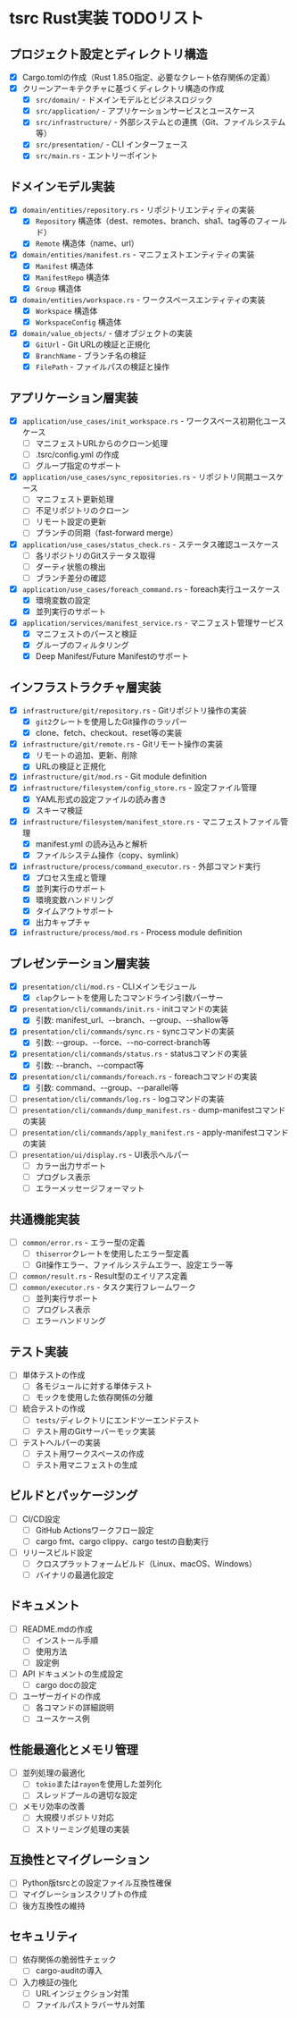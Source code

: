 # tsrc Rust実装 TODOリスト

## プロジェクト設定とディレクトリ構造

- [x] Cargo.tomlの作成（Rust 1.85.0指定、必要なクレート依存関係の定義）
- [x] クリーンアーキテクチャに基づくディレクトリ構造の作成
  - [x] `src/domain/` - ドメインモデルとビジネスロジック
  - [x] `src/application/` - アプリケーションサービスとユースケース
  - [x] `src/infrastructure/` - 外部システムとの連携（Git、ファイルシステム等）
  - [x] `src/presentation/` - CLI インターフェース
  - [x] `src/main.rs` - エントリーポイント

## ドメインモデル実装

- [x] `domain/entities/repository.rs` - リポジトリエンティティの実装
  - [x] `Repository` 構造体（dest、remotes、branch、sha1、tag等のフィールド）
  - [x] `Remote` 構造体（name、url）
- [x] `domain/entities/manifest.rs` - マニフェストエンティティの実装
  - [x] `Manifest` 構造体
  - [x] `ManifestRepo` 構造体
  - [x] `Group` 構造体
- [x] `domain/entities/workspace.rs` - ワークスペースエンティティの実装
  - [x] `Workspace` 構造体
  - [x] `WorkspaceConfig` 構造体
- [x] `domain/value_objects/` - 値オブジェクトの実装
  - [x] `GitUrl` - Git URLの検証と正規化
  - [x] `BranchName` - ブランチ名の検証
  - [x] `FilePath` - ファイルパスの検証と操作

## アプリケーション層実装

- [x] `application/use_cases/init_workspace.rs` - ワークスペース初期化ユースケース
  - [ ] マニフェストURLからのクローン処理
  - [ ] .tsrc/config.yml の作成
  - [ ] グループ指定のサポート
- [x] `application/use_cases/sync_repositories.rs` - リポジトリ同期ユースケース
  - [ ] マニフェスト更新処理
  - [ ] 不足リポジトリのクローン
  - [ ] リモート設定の更新
  - [ ] ブランチの同期（fast-forward merge）
- [x] `application/use_cases/status_check.rs` - ステータス確認ユースケース
  - [ ] 各リポジトリのGitステータス取得
  - [ ] ダーティ状態の検出
  - [ ] ブランチ差分の確認
- [x] `application/use_cases/foreach_command.rs` - foreach実行ユースケース
  - [x] 環境変数の設定
  - [x] 並列実行のサポート
- [x] `application/services/manifest_service.rs` - マニフェスト管理サービス
  - [x] マニフェストのパースと検証
  - [x] グループのフィルタリング
  - [x] Deep Manifest/Future Manifestのサポート

## インフラストラクチャ層実装

- [x] `infrastructure/git/repository.rs` - Gitリポジトリ操作の実装
  - [x] `git2`クレートを使用したGit操作のラッパー
  - [x] clone、fetch、checkout、reset等の実装
- [x] `infrastructure/git/remote.rs` - Gitリモート操作の実装
  - [x] リモートの追加、更新、削除
  - [x] URLの検証と正規化
- [x] `infrastructure/git/mod.rs` - Git module definition
- [x] `infrastructure/filesystem/config_store.rs` - 設定ファイル管理
  - [x] YAML形式の設定ファイルの読み書き
  - [x] スキーマ検証
- [x] `infrastructure/filesystem/manifest_store.rs` - マニフェストファイル管理
  - [x] manifest.yml の読み込みと解析
  - [x] ファイルシステム操作（copy、symlink）
- [x] `infrastructure/process/command_executor.rs` - 外部コマンド実行
  - [x] プロセス生成と管理
  - [x] 並列実行のサポート
  - [x] 環境変数ハンドリング
  - [x] タイムアウトサポート
  - [x] 出力キャプチャ
- [x] `infrastructure/process/mod.rs` - Process module definition

## プレゼンテーション層実装

- [x] `presentation/cli/mod.rs` - CLIメインモジュール
  - [x] `clap`クレートを使用したコマンドライン引数パーサー
- [x] `presentation/cli/commands/init.rs` - initコマンドの実装
  - [x] 引数: manifest_url、--branch、--group、--shallow等
- [x] `presentation/cli/commands/sync.rs` - syncコマンドの実装
  - [x] 引数: --group、--force、--no-correct-branch等
- [x] `presentation/cli/commands/status.rs` - statusコマンドの実装
  - [x] 引数: --branch、--compact等
- [x] `presentation/cli/commands/foreach.rs` - foreachコマンドの実装
  - [x] 引数: command、--group、--parallel等
- [ ] `presentation/cli/commands/log.rs` - logコマンドの実装
- [ ] `presentation/cli/commands/dump_manifest.rs` - dump-manifestコマンドの実装
- [ ] `presentation/cli/commands/apply_manifest.rs` - apply-manifestコマンドの実装
- [ ] `presentation/ui/display.rs` - UI表示ヘルパー
  - [ ] カラー出力サポート
  - [ ] プログレス表示
  - [ ] エラーメッセージフォーマット

## 共通機能実装

- [ ] `common/error.rs` - エラー型の定義
  - [ ] `thiserror`クレートを使用したエラー型定義
  - [ ] Git操作エラー、ファイルシステムエラー、設定エラー等
- [ ] `common/result.rs` - Result型のエイリアス定義
- [ ] `common/executor.rs` - タスク実行フレームワーク
  - [ ] 並列実行サポート
  - [ ] プログレス表示
  - [ ] エラーハンドリング

## テスト実装

- [ ] 単体テストの作成
  - [ ] 各モジュールに対する単体テスト
  - [ ] モックを使用した依存関係の分離
- [ ] 統合テストの作成
  - [ ] `tests/`ディレクトリにエンドツーエンドテスト
  - [ ] テスト用のGitサーバーモック実装
- [ ] テストヘルパーの実装
  - [ ] テスト用ワークスペースの作成
  - [ ] テスト用マニフェストの生成

## ビルドとパッケージング

- [ ] CI/CD設定
  - [ ] GitHub Actionsワークフロー設定
  - [ ] cargo fmt、cargo clippy、cargo testの自動実行
- [ ] リリースビルド設定
  - [ ] クロスプラットフォームビルド（Linux、macOS、Windows）
  - [ ] バイナリの最適化設定

## ドキュメント

- [ ] README.mdの作成
  - [ ] インストール手順
  - [ ] 使用方法
  - [ ] 設定例
- [ ] API ドキュメントの生成設定
  - [ ] cargo docの設定
- [ ] ユーザーガイドの作成
  - [ ] 各コマンドの詳細説明
  - [ ] ユースケース例

## 性能最適化とメモリ管理

- [ ] 並列処理の最適化
  - [ ] `tokio`または`rayon`を使用した並列化
  - [ ] スレッドプールの適切な設定
- [ ] メモリ効率の改善
  - [ ] 大規模リポジトリ対応
  - [ ] ストリーミング処理の実装

## 互換性とマイグレーション

- [ ] Python版tsrcとの設定ファイル互換性確保
- [ ] マイグレーションスクリプトの作成
- [ ] 後方互換性の維持

## セキュリティ

- [ ] 依存関係の脆弱性チェック
  - [ ] cargo-auditの導入
- [ ] 入力検証の強化
  - [ ] URLインジェクション対策
  - [ ] ファイルパストラバーサル対策